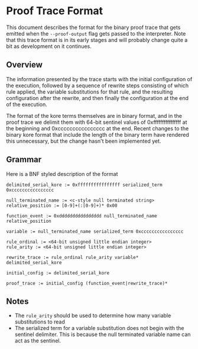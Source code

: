 # Proof Trace Format

This document describes the format for the binary proof trace that gets emitted
when the `--proof-output` flag gets passed to the interpreter. Note that this trace
format is in its early stages and will probably change quite a bit as development on it
continues.

## Overview

The information presented by the trace starts with the initial configuration of the execution,
followed by a sequence of rewrite steps consisting of which rule applied, the variable substitutions
for that rule, and the resulting configuration after the rewrite, and then finally the configuration
at the end of the execution.

The format of the kore terms themselves are in binary format, and in the proof trace we delimit
them with 64-bit sentinel values of 0xffffffffffffffff at the beginning and 0xcccccccccccccccc
at the end. Recent changes to the binary kore format that include the length of the binary term
have rendered this unnecessary, but the change hasn't been implemented yet.

## Grammar

Here is a BNF styled description of the format

```
delimited_serial_kore := 0xffffffffffffffff serialized_term 0xcccccccccccccccc

null_terminated_name := <c-style null terminated string>
relative_position := [0-9]+(:[0-9]+)* 0x00

function_event := 0xdddddddddddddddd null_terminated_name relative_position

variable := null_terminated_name serialized_term 0xcccccccccccccccc

rule_ordinal := <64-bit unsigned little endian integer>
rule_arity := <64-bit unsigned little endian integer>

rewrite_trace := rule_ordinal rule_arity variable* delimited_serial_kore

initial_config := delimited_serial_kore

proof_trace := initial_config (function_event|rewrite_trace)*
```

## Notes

- The `rule_arity` should be used to determine how many variable substitutions to read
- The serialized term for a variable substitution does not begin with the sentinel delimiter.
  This is because the null terminated variable name can act as the sentinel.
